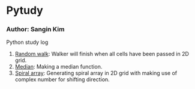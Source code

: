 # Pytudy
### Author: Sangin Kim
Python study log


1. [Random walk](https://nbviewer.org/github/OddThumb/Pytudy/blob/402341ced12e6a45b377afaedd1472e52cced3a1/Random%20Walk.ipynb): Walker will finish when all cells have been passed in 2D grid.
2. [Median](https://nbviewer.org/github/OddThumb/Pytudy/blob/main/Median.ipynb): Making a median function.
3. [Spiral array](https://nbviewer.org/github/OddThumb/Pytudy/blob/a33e73362e7dbf40622bad1172c625e779a7df5c/Spiral%20Array.ipynb): Generating spiral array in 2D grid with making use of complex number for shifting direction.
